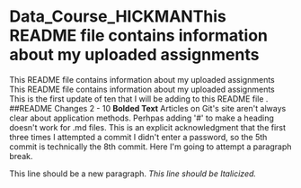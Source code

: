 # Data_Course_HICKMANThis README file contains information about my uploaded assignments
This README file contains information about my uploaded assignments
This README file contains information about my uploaded assignments
This is the first update of ten that I will be adding to this README file
. ##README Changes 2 - 10
**Bolded Text**
Articles on Git's site aren't always clear about application methods. Perhpas adding '#' to make a heading doesn't work for .md files.
This is an explicit acknowledgment that the first three times I attempted a commit I didn't enter a password, so the 5th commit is technically the 8th commit.
Here I'm going to attempt a paragraph break.

This line should be a new paragraph.
*This line should be Italicized.*
